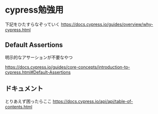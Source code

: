 # cypress勉強用

下記をひたすらなぞっていく
https://docs.cypress.io/guides/overview/why-cypress.html

## Default Assertions
明示的なアサーションが不要なやつ

https://docs.cypress.io/guides/core-concepts/introduction-to-cypress.html#Default-Assertions

## ドキュメント
とりあえず困ったらここ
https://docs.cypress.io/api/api/table-of-contents.html